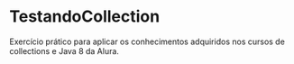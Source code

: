 # TestandoCollection
Exercício prático para aplicar os conhecimentos adquiridos nos cursos de collections e Java 8 da Alura.
